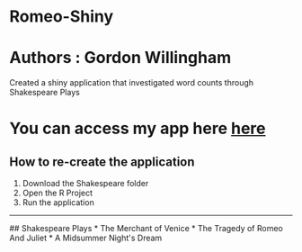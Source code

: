 # Romeo-Shiny
# Authors : Gordon Willingham
Created a shiny application that investigated word counts through Shakespeare Plays

# You can access my app here [here](https://willinghamgordon.shinyapps.io/problem-set-3-Willingham/)

## How to re-create the application
1. Download the Shakespeare folder
2. Open the R Project
3. Run the application

<hr>
## Shakespeare Plays
  * The Merchant of Venice
  * The Tragedy of Romeo And Juliet
  * A Midsummer Night's Dream
